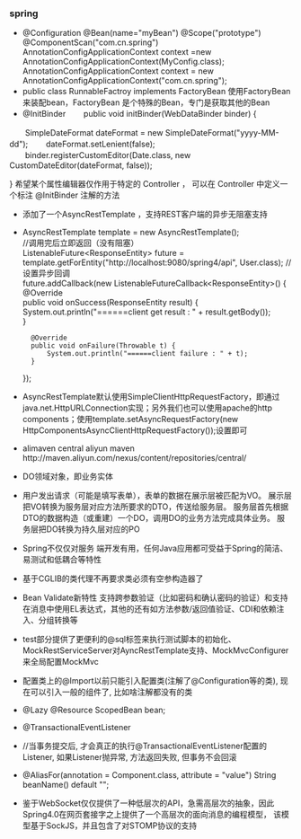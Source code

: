 ### spring
* @Configuration  @Bean(name="myBean") @Scope("prototype")  @ComponentScan("com.cn.spring")
AnnotationConfigApplicationContext context =new AnnotationConfigApplicationContext(MyConfig.class);
AnnotationConfigApplicationContext context = new AnnotationConfigApplicationContext("com.cn.spring");
* public class RunnableFactroy implements FactoryBean<Dog>  使用FactoryBean来装配bean，FactoryBean 是个特殊的Bean，专门是获取其他的Bean
* @InitBinder
　　public void initBinder(WebDataBinder binder) {

　　SimpleDateFormat dateFormat = new SimpleDateFormat("yyyy-MM-dd");
　　dateFormat.setLenient(false);
　　binder.registerCustomEditor(Date.class, new CustomDateEditor(dateFormat, false));

}
希望某个属性编辑器仅作用于特定的 Controller ，
可以在 Controller 中定义一个标注 @InitBinder 注解的方法
* 添加了一个AsyncRestTemplate ，支持REST客户端的异步无阻塞支持
* AsyncRestTemplate template = new AsyncRestTemplate();  
    //调用完后立即返回（没有阻塞）  
    ListenableFuture<ResponseEntity<User>> future = template.getForEntity("http://localhost:9080/spring4/api", User.class); 
    //设置异步回调  
    future.addCallback(new ListenableFutureCallback<ResponseEntity<User>>() {  
        @Override  
        public void onSuccess(ResponseEntity<User> result) {  
            System.out.println("======client get result : " + result.getBody());  
        }  
  
        @Override  
        public void onFailure(Throwable t) {  
            System.out.println("======client failure : " + t);  
        }  
    });  
* AsyncRestTemplate默认使用SimpleClientHttpRequestFactory，即通过java.net.HttpURLConnection实现；另外我们也可以使用apache的http components；使用template.setAsyncRequestFactory(new HttpComponentsAsyncClientHttpRequestFactory());设置即可
* <mirror>
           <id>alimaven</id>
           <mirrorOf>central</mirrorOf>
           <name>aliyun maven</name>
           <url>http://maven.aliyun.com/nexus/content/repositories/central/</url>
         </mirror>
* DO领域对象，即业务实体
* 用户发出请求（可能是填写表单），表单的数据在展示层被匹配为VO。
展示层把VO转换为服务层对应方法所要求的DTO，传送给服务层。
服务层首先根据DTO的数据构造（或重建）一个DO，调用DO的业务方法完成具体业务。
服务层把DO转换为持久层对应的PO
* Spring不仅仅对服务 端开发有用，任何Java应用都可受益于Spring的简洁、易测试和低耦合等特性
* 基于CGLIB的类代理不再要求类必须有空参构造器了
* Bean Validate新特性
支持跨参数验证（比如密码和确认密码的验证）和支持在消息中使用EL表达式，其他的还有如方法参数/返回值验证、CDI和依赖注入、分组转换等
* test部分提供了更便利的@sql标签来执行测试脚本的初始化、MockRestServiceServer对AyncRestTemplate支持、MockMvcConfigurer来全局配置MockMvc
* 配置类上的@Import以前只能引入配置类(注解了@Configuration等的类), 现在可以引入一般的组件了, 比如啥注解都没有的类
* @Lazy @Resource ScopedBean bean;
* @TransactionalEventListener
*  //当事务提交后, 才会真正的执行@TransactionalEventListener配置的Listener, 如果Listener抛异常, 方法返回失败, 但事务不会回滚
* @AliasFor(annotation = Component.class, attribute = "value")
    String beanName() default "";
* 鉴于WebSocket仅仅提供了一种低层次的API，急需高层次的抽象，因此Spring4.0在网页套接字之上提供了一个高层次的面向消息的编程模型，
该模型基于SockJS，并且包含了对STOMP协议的支持
